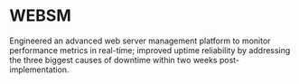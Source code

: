 # WEBSM
Engineered an advanced web server management platform to monitor performance  metrics in real-time; improved uptime reliability by addressing the three biggest causes  of downtime within two weeks post-implementation.
